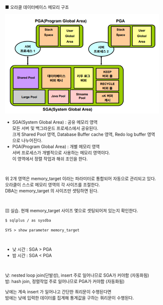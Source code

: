 ■ 오라클 데이터베이스 메모리 구조

<img src="https://github.com/corvina1208/Oracle_Admin/blob/main/2_%EB%A9%94%EB%AA%A8%EB%A6%AC%EA%B5%AC%EC%A1%B0.png">

- SGA(System Global Area) : 공유 메모리 영역  
모든 서버 및 백그라운드 프로세스에서 공유된다.   
크게 Shared Pool 영역, Database Buffer cache 영역, Redo log buffer 영역으로 나누어진다.  
- PGA(Program Global Area) : 개별 메모리 영역  
서버 프로세스가 개별적으로 사용하는 메모리 영역이다.  
이 영역에서 정렬 작업과 해쉬 조인을 한다.  

<br/>

위 2개 영역은 memory_target 이라는 파라미터로 통합되어 자동으로 관리되고 있다.    
오라클이 스스로 메모리 영역의 각 사이즈를 조절한다.  
DBA는 memory_target 의 사이즈만 셋팅하면 된다.  

<br/>

▧ 실습. 현재 memory_target 사이즈 몇으로 셋팅되어져 있는지 확인한다.
```
$ sqlplus / as sysdba

SYS > show parameter memory_target
```

<br/>

- 낮 시간 : SGA > PGA
- 밤 시간 : SGA < PGA

<br/>

낮: nested loop join(단발성), insert 주로 일어나므로 SGA가 커야함 (자동화됨)  
밤: hash join, 정렬작업 주로 일어나므로 PGA가 커야함 (자동화됨)

낮에는 계속 insert 가 일어나고 간단한 쿼리문이 수행된다면  
밤에는 낮에 입력한 데이터를 집계해 통계값을 구하는 쿼리문이 수행된다.

<br/>
<br/>
